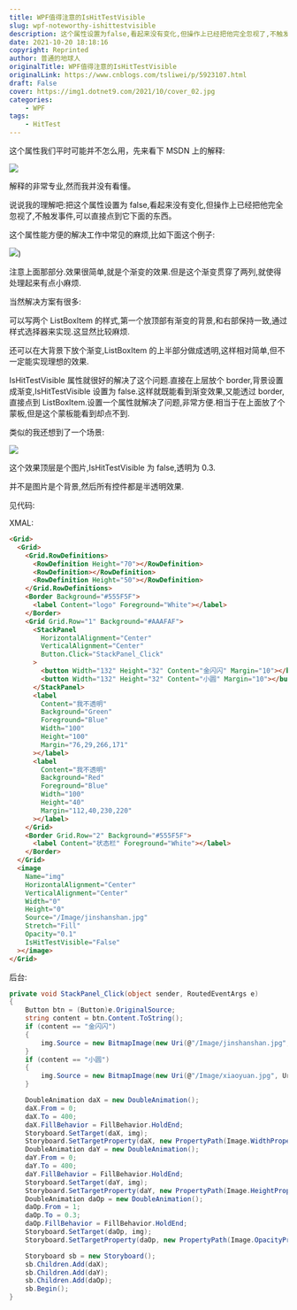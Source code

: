 ```yaml
---
title: WPF值得注意的IsHitTestVisible
slug: wpf-noteworthy-ishittestvisible
description: 这个属性设置为false,看起来没有变化,但操作上已经把他完全忽视了,不触发事件,可以直接点到它下面的东西。
date: 2021-10-20 18:18:16
copyright: Reprinted
author: 普通的地球人
originalTitle: WPF值得注意的IsHitTestVisible
originalLink: https://www.cnblogs.com/tsliwei/p/5923107.html
draft: False
cover: https://img1.dotnet9.com/2021/10/cover_02.jpg
categories: 
    - WPF
tags: 
    - HitTest
---
```


这个属性我们平时可能并不怎么用，先来看下 MSDN 上的解释:

![](https://img1.dotnet9.com/2021/10/0201.png)

解释的非常专业,然而我并没有看懂。

说说我的理解吧:把这个属性设置为 false,看起来没有变化,但操作上已经把他完全忽视了,不触发事件,可以直接点到它下面的东西。

这个属性能方便的解决工作中常见的麻烦,比如下面这个例子:

![](https://img1.dotnet9.com/2021/10/0202.png))

注意上面那部分.效果很简单,就是个渐变的效果.但是这个渐变贯穿了两列,就使得处理起来有点小麻烦.

当然解决方案有很多:

可以写两个 ListBoxItem 的样式,第一个放顶部有渐变的背景,和右部保持一致,通过样式选择器来实现.这显然比较麻烦.

还可以在大背景下放个渐变,ListBoxItem 的上半部分做成透明,这样相对简单,但不一定能实现理想的效果.

IsHitTestVisible 属性就很好的解决了这个问题.直接在上层放个 border,背景设置成渐变,IsHitTestVisible 设置为 false.这样就既能看到渐变效果,又能透过 border,直接点到 ListBoxItem.设置一个属性就解决了问题,非常方便.相当于在上面放了个蒙板,但是这个蒙板能看到却点不到.

类似的我还想到了一个场景:

![](https://img1.dotnet9.com/2021/10/0203.gif)

这个效果顶层是个图片,IsHitTestVisible 为 false,透明为 0.3.

并不是图片是个背景,然后所有控件都是半透明效果.

见代码:

XMAL:

```html
<Grid>
  <Grid>
    <Grid.RowDefinitions>
      <RowDefinition Height="70"></RowDefinition>
      <RowDefinition></RowDefinition>
      <RowDefinition Height="50"></RowDefinition>
    </Grid.RowDefinitions>
    <Border Background="#555F5F">
      <label Content="logo" Foreground="White"></label>
    </Border>
    <Grid Grid.Row="1" Background="#AAAFAF">
      <StackPanel
        HorizontalAlignment="Center"
        VerticalAlignment="Center"
        Button.Click="StackPanel_Click"
      >
        <button Width="132" Height="32" Content="金闪闪" Margin="10"></button>
        <button Width="132" Height="32" Content="小圆" Margin="10"></button>
      </StackPanel>
      <label
        Content="我不透明"
        Background="Green"
        Foreground="Blue"
        Width="100"
        Height="100"
        Margin="76,29,266,171"
      ></label>
      <label
        Content="我不透明"
        Background="Red"
        Foreground="Blue"
        Width="100"
        Height="40"
        Margin="112,40,230,220"
      ></label>
    </Grid>
    <Border Grid.Row="2" Background="#555F5F">
      <label Content="状态栏" Foreground="White"></label>
    </Border>
  </Grid>
  <image
    Name="img"
    HorizontalAlignment="Center"
    VerticalAlignment="Center"
    Width="0"
    Height="0"
    Source="/Image/jinshanshan.jpg"
    Stretch="Fill"
    Opacity="0.1"
    IsHitTestVisible="False"
  ></image>
</Grid>
```

后台:

```C#
private void StackPanel_Click(object sender, RoutedEventArgs e)
{
    Button btn = (Button)e.OriginalSource;
    string content = btn.Content.ToString();
    if (content == "金闪闪")
    {
        img.Source = new BitmapImage(new Uri(@"/Image/jinshanshan.jpg", UriKind.Relative));
    }
    if (content == "小圆")
    {
        img.Source = new BitmapImage(new Uri(@"/Image/xiaoyuan.jpg", UriKind.Relative));
    }

    DoubleAnimation daX = new DoubleAnimation();
    daX.From = 0;
    daX.To = 400;
    daX.FillBehavior = FillBehavior.HoldEnd;
    Storyboard.SetTarget(daX, img);
    Storyboard.SetTargetProperty(daX, new PropertyPath(Image.WidthProperty));
    DoubleAnimation daY = new DoubleAnimation();
    daY.From = 0;
    daY.To = 400;
    daY.FillBehavior = FillBehavior.HoldEnd;
    Storyboard.SetTarget(daY, img);
    Storyboard.SetTargetProperty(daY, new PropertyPath(Image.HeightProperty));
    DoubleAnimation daOp = new DoubleAnimation();
    daOp.From = 1;
    daOp.To = 0.3;
    daOp.FillBehavior = FillBehavior.HoldEnd;
    Storyboard.SetTarget(daOp, img);
    Storyboard.SetTargetProperty(daOp, new PropertyPath(Image.OpacityProperty));

    Storyboard sb = new Storyboard();
    sb.Children.Add(daX);
    sb.Children.Add(daY);
    sb.Children.Add(daOp);
    sb.Begin();
}
```
